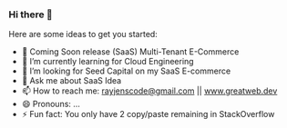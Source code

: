 ### Hi there 👋




Here are some ideas to get you started:

- 🔭 Coming Soon release (SaaS) Multi-Tenant E-Commerce
- 🌱 I’m currently learning for Cloud Engineering
- 👯 I’m looking for Seed Capital on my SaaS E-commerce
- 💬 Ask me about SaaS Idea
- 📫 How to reach me: rayjenscode@gmail.com || www.greatweb.dev
- 😄 Pronouns: ...
- ⚡ Fun fact: You only have 2 copy/paste remaining in StackOverflow

